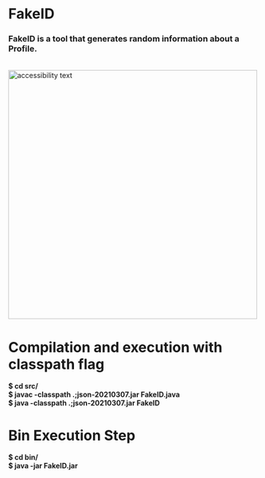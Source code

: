 <h1> FakeID </h1>

<h3>FakeID is a tool that generates random information about a Profile. </h3>
<br>
<img src="https://i.imgur.com/6XLr4XR.png" width="500" 
alt="accessibility text">

# Compilation and execution with classpath flag

<p><b> 
 $ cd src/ <br>
 $ javac -classpath .;json-20210307.jar FakeID.java <br>
 $ java -classpath .;json-20210307.jar FakeID </b></p>

# Bin Execution Step 

<p><b>
 $ cd bin/ <br>
 $ java -jar FakeID.jar </b></p>

